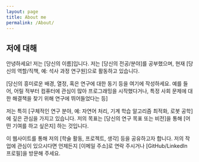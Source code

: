 ```yaml
---
layout: page
title: About me
permalink: /About/
---
```


## 저에 대해

안녕하세요! 저는 [당신의 이름]입니다. 저는 [당신의 전공/분야]를 공부했으며, 현재 [당신의 역할/직책, 예: 석사 과정 연구원]으로 활동하고 있습니다.

[당신의 흥미로운 배경, 열정, 혹은 연구에 대한 동기 등을 여기에 작성하세요. 예를 들어, 어릴 적부터 컴퓨터에 관심이 많아 프로그래밍을 시작했다거나, 특정 사회 문제에 대한 해결책을 찾기 위해 연구에 뛰어들었다는 등]

저는 특히 [구체적인 연구 분야, 예: 자연어 처리, 기계 학습 알고리즘 최적화, 로봇 공학]에 깊은 관심을 가지고 있습니다. 저의 목표는 [당신의 연구 목표 또는 비전]을 통해 [어떤 기여를 하고 싶은지] 하는 것입니다.

이 웹사이트를 통해 저의 [학술 활동, 프로젝트, 생각] 등을 공유하고자 합니다. 저의 작업에 관심이 있으시다면 언제든지 [이메일 주소]로 연락 주시거나 [GitHub/LinkedIn 프로필]을 방문해 주세요.